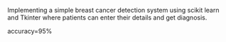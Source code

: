 Implementing a simple breast cancer detection system using scikit learn and Tkinter where patients can enter their details and get diagnosis.

accuracy=95%